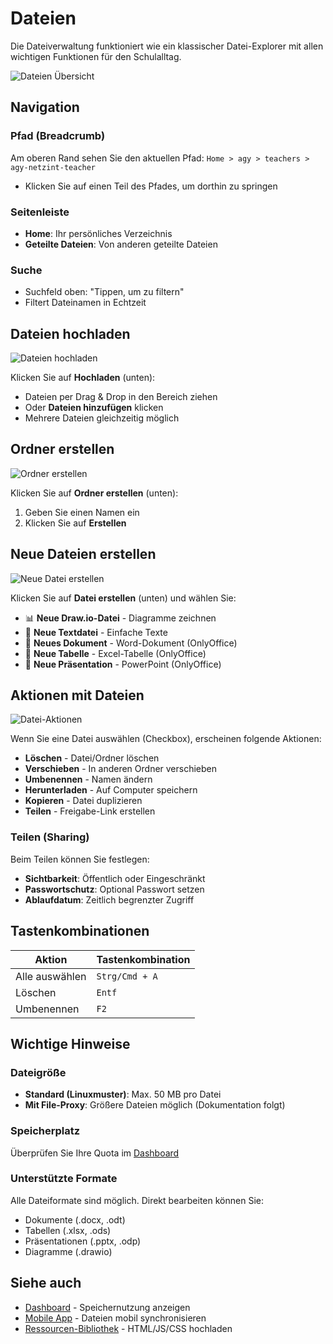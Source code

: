 # Dateien

Die Dateiverwaltung funktioniert wie ein klassischer Datei-Explorer mit allen wichtigen Funktionen für den Schulalltag.

![Dateien Übersicht](/img/dateien/dateien-overview.png)

## Navigation

### Pfad (Breadcrumb)
Am oberen Rand sehen Sie den aktuellen Pfad: `Home > agy > teachers > agy-netzint-teacher`
- Klicken Sie auf einen Teil des Pfades, um dorthin zu springen

### Seitenleiste
- **Home**: Ihr persönliches Verzeichnis
- **Geteilte Dateien**: Von anderen geteilte Dateien

### Suche
- Suchfeld oben: "Tippen, um zu filtern"
- Filtert Dateinamen in Echtzeit

## Dateien hochladen

![Dateien hochladen](/img/dateien/dateien-upload.png)

Klicken Sie auf **Hochladen** (unten):
- Dateien per Drag & Drop in den Bereich ziehen
- Oder **Dateien hinzufügen** klicken
- Mehrere Dateien gleichzeitig möglich

## Ordner erstellen

![Ordner erstellen](/img/dateien/dateien-ordner-erstellen.png)

Klicken Sie auf **Ordner erstellen** (unten):
1. Geben Sie einen Namen ein
2. Klicken Sie auf **Erstellen**

## Neue Dateien erstellen

![Neue Datei erstellen](/img/dateien/dateien-neu-erstellen.png)

Klicken Sie auf **Datei erstellen** (unten) und wählen Sie:
- 📊 **Neue Draw.io-Datei** - Diagramme zeichnen
- 📄 **Neue Textdatei** - Einfache Texte
- 📘 **Neues Dokument** - Word-Dokument (OnlyOffice)
- 📗 **Neue Tabelle** - Excel-Tabelle (OnlyOffice)
- 📙 **Neue Präsentation** - PowerPoint (OnlyOffice)

## Aktionen mit Dateien

![Datei-Aktionen](/img/dateien/dateien-aktionen.png)

Wenn Sie eine Datei auswählen (Checkbox), erscheinen folgende Aktionen:

- **Löschen** - Datei/Ordner löschen
- **Verschieben** - In anderen Ordner verschieben
- **Umbenennen** - Namen ändern
- **Herunterladen** - Auf Computer speichern
- **Kopieren** - Datei duplizieren
- **Teilen** - Freigabe-Link erstellen

### Teilen (Sharing)

Beim Teilen können Sie festlegen:
- **Sichtbarkeit**: Öffentlich oder Eingeschränkt
- **Passwortschutz**: Optional Passwort setzen
- **Ablaufdatum**: Zeitlich begrenzter Zugriff

## Tastenkombinationen

| Aktion | Tastenkombination |
|--------|-------------------|
| Alle auswählen | `Strg/Cmd + A` |
| Löschen | `Entf` |
| Umbenennen | `F2` |

## Wichtige Hinweise

### Dateigröße
- **Standard (Linuxmuster)**: Max. 50 MB pro Datei
- **Mit File-Proxy**: Größere Dateien möglich (Dokumentation folgt)

### Speicherplatz
Überprüfen Sie Ihre Quota im [Dashboard](dashboard.md#quotas)

### Unterstützte Formate
Alle Dateiformate sind möglich. Direkt bearbeiten können Sie:
- Dokumente (.docx, .odt)
- Tabellen (.xlsx, .ods)
- Präsentationen (.pptx, .odp)
- Diagramme (.drawio)

## Siehe auch

- [Dashboard](dashboard.md) - Speichernutzung anzeigen
- [Mobile App](mobile-app.md) - Dateien mobil synchronisieren
- [Ressourcen-Bibliothek](ressourcen-bibliothek.md) - HTML/JS/CSS hochladen
